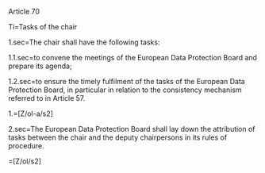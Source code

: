Article 70

Ti=Tasks of the chair

1.sec=The chair shall have the following tasks:

1.1.sec=to convene the meetings of the European Data Protection Board and prepare its agenda;

1.2.sec=to ensure the timely fulfilment of the tasks of the European Data Protection Board, in particular in relation to the consistency mechanism referred to in Article 57.

1.=[Z/ol-a/s2]

2.sec=The European Data Protection Board shall lay down the attribution of tasks between the chair and the deputy chairpersons in its rules of procedure.

=[Z/ol/s2]
